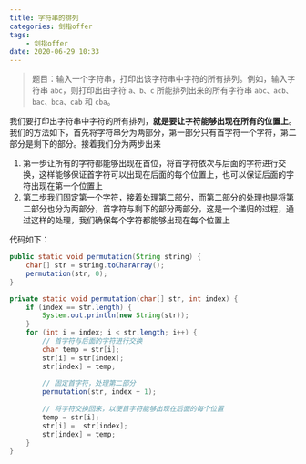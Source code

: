 ```yaml
---
title: 字符串的排列
categories: 剑指offer
tags:
	- 剑指offer
date: 2020-06-29 10:33
---
```



> 题目：输入一个字符串，打印出该字符串中字符的所有排列。例如，输入字符串 `abc`，则打印出由字符 `a、b、c` 所能排列出来的所有字符串 `abc、acb、bac、bca、cab` 和 `cba`。

我们要打印出字符串中字符的所有排列，**就是要让字符能够出现在所有的位置上**。我们的方法如下，首先将字符串分为两部分，第一部分只有首字符一个字符，第二部分是剩下的部分。接着我们分为两步出来

1. 第一步让所有的字符都能够出现在首位，将首字符依次与后面的字符进行交换，这样能够保证首字符可以出现在后面的每个位置上，也可以保证后面的字符出现在第一个位置上
2. 第二步我们固定第一个字符，接着处理第二部分，而第二部分的处理也是将第二部分也分为两部分，首字符与剩下的部分两部分，这是一个递归的过程，通过这样的处理，我们确保每个字符都能够出现在每个位置上

代码如下：

```java
public static void permutation(String string) {
    char[] str = string.toCharArray();
    permutation(str, 0);
}

private static void permutation(char[] str, int index) {
    if (index == str.length) {
        System.out.println(new String(str));
    }
    for (int i = index; i < str.length; i++) {
        // 首字符与后面的字符进行交换
        char temp = str[i];
        str[i] = str[index];
        str[index] = temp;
        
        // 固定首字符，处理第二部分
        permutation(str, index + 1);
        
        // 将字符交换回来，以便首字符能够出现在后面的每个位置
        temp = str[i];
        str[i] =  str[index];
        str[index] = temp;
    }
}
```

